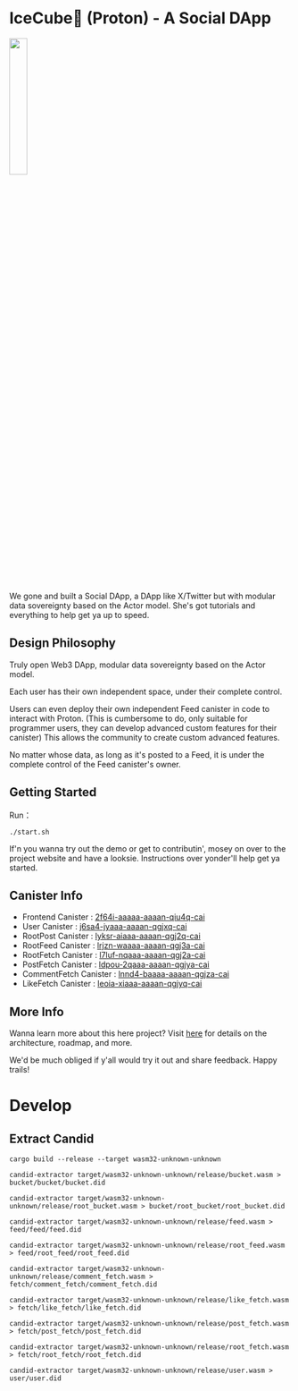 # IceCube🧊 (Proton) - A Social DApp

<img src="https://github.com/user-attachments/assets/4245a30f-c93e-47f5-bf6c-9522bdac0c17" style="width: 25%;" />
<br>

We gone and built a Social DApp, a DApp like X/Twitter but with modular data sovereignty based on the Actor model. She's got tutorials and everything to help get ya up to speed.

## Design Philosophy

Truly open Web3 DApp, modular data sovereignty based on the Actor model. 

Each user has their own independent space, under their complete control.

Users can even deploy their own independent Feed canister in code to interact with Proton. (This is cumbersome to do, only suitable for programmer users, they can develop advanced custom features for their canister) This allows the community to create custom advanced features.

No matter whose data, as long as it's posted to a Feed, it is under the complete control of the Feed canister's owner.

## Getting Started
Run：
```shell
./start.sh
```

If'n you wanna try out the demo or get to contributin', mosey on over to the project website and have a looksie. Instructions over yonder'll help get ya started.

## Canister Info

- Frontend Canister : [2f64i-aaaaa-aaaan-qiu4q-cai](https://2f64i-aaaaa-aaaan-qiu4q-cai.icp0.io/)
- User Canister : [j6sa4-jyaaa-aaaan-qgjxq-cai](https://dashboard.internetcomputer.org/canister/j6sa4-jyaaa-aaaan-qgjxq-cai)
- RootPost Canister : [lyksr-aiaaa-aaaan-qgj2q-cai](https://dashboard.internetcomputer.org/canister/lyksr-aiaaa-aaaan-qgj2q-cai)
- RootFeed Canister : [lrjzn-waaaa-aaaan-qgj3a-cai](https://dashboard.internetcomputer.org/canister/lrjzn-waaaa-aaaan-qgj3a-cai)
- RootFetch Canister : [l7luf-nqaaa-aaaan-qgj2a-cai](https://dashboard.internetcomputer.org/canister/l7luf-nqaaa-aaaan-qgj2a-cai)
- PostFetch Canister : [ldpou-2qaaa-aaaan-qgjya-cai](https://dashboard.internetcomputer.org/canister/ldpou-2qaaa-aaaan-qgjya-cai)
- CommentFetch Canister : [lnnd4-baaaa-aaaan-qgjza-cai](https://dashboard.internetcomputer.org/canister/lnnd4-baaaa-aaaan-qgjza-cai)
- LikeFetch Canister : [leoia-xiaaa-aaaan-qgjyq-cai](https://dashboard.internetcomputer.org/canister/leoia-xiaaa-aaaan-qgjyq-cai)

## More Info
Wanna learn more about this here project? Visit [here](https://forum.dfinity.org/t/proton-a-socialfi-dapp-totally-base-on-actor-model/24832) for details on the architecture, roadmap, and more.

We'd be much obliged if y'all would try it out and share feedback. Happy trails!

# Develop

## Extract Candid
```shell
cargo build --release --target wasm32-unknown-unknown

candid-extractor target/wasm32-unknown-unknown/release/bucket.wasm > bucket/bucket/bucket.did

candid-extractor target/wasm32-unknown-unknown/release/root_bucket.wasm > bucket/root_bucket/root_bucket.did

candid-extractor target/wasm32-unknown-unknown/release/feed.wasm > feed/feed/feed.did

candid-extractor target/wasm32-unknown-unknown/release/root_feed.wasm > feed/root_feed/root_feed.did

candid-extractor target/wasm32-unknown-unknown/release/comment_fetch.wasm > fetch/comment_fetch/comment_fetch.did

candid-extractor target/wasm32-unknown-unknown/release/like_fetch.wasm > fetch/like_fetch/like_fetch.did

candid-extractor target/wasm32-unknown-unknown/release/post_fetch.wasm > fetch/post_fetch/post_fetch.did

candid-extractor target/wasm32-unknown-unknown/release/root_fetch.wasm > fetch/root_fetch/root_fetch.did

candid-extractor target/wasm32-unknown-unknown/release/user.wasm > user/user.did
```
